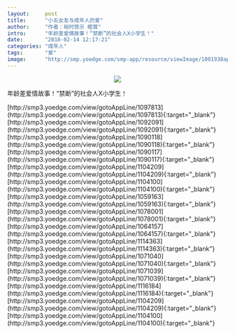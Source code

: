 ```yaml
---
layout:     post
title:      "小五女友与成年人的爱"
author:     "作者：裕时悠示 睦茸"
intro:      "年龄差爱情故事！“禁断”的社会人X小学生！"
date:       "2018-02-14 12:17:21"
categories: "成年人"
tags:       "爱"
image:      "http://smp.yoedge.com/smp-app/resource/viewImage/1001938appline.png"
---
```

<div style="text-align: center">
<p><img src="http://smp.yoedge.com/smp-app/resource/viewImage/1001938appline.png"/></p>
</div>
<p class="post-meta">
<span>年龄差爱情故事！“禁断”的社会人X小学生！</span>
</p>
[http://smp3.yoedge.com/view/gotoAppLine/1097813](http://smp3.yoedge.com/view/gotoAppLine/1097813){:target="_blank"}
[http://smp3.yoedge.com/view/gotoAppLine/1092091](http://smp3.yoedge.com/view/gotoAppLine/1092091){:target="_blank"}
[http://smp3.yoedge.com/view/gotoAppLine/1090118](http://smp3.yoedge.com/view/gotoAppLine/1090118){:target="_blank"}
[http://smp3.yoedge.com/view/gotoAppLine/1090117](http://smp3.yoedge.com/view/gotoAppLine/1090117){:target="_blank"}
[http://smp3.yoedge.com/view/gotoAppLine/1104209](http://smp3.yoedge.com/view/gotoAppLine/1104209){:target="_blank"}
[http://smp3.yoedge.com/view/gotoAppLine/1104100](http://smp3.yoedge.com/view/gotoAppLine/1104100){:target="_blank"}
[http://smp3.yoedge.com/view/gotoAppLine/1059163](http://smp3.yoedge.com/view/gotoAppLine/1059163){:target="_blank"}
[http://smp3.yoedge.com/view/gotoAppLine/1078001](http://smp3.yoedge.com/view/gotoAppLine/1078001){:target="_blank"}
[http://smp3.yoedge.com/view/gotoAppLine/1064157](http://smp3.yoedge.com/view/gotoAppLine/1064157){:target="_blank"}
[http://smp3.yoedge.com/view/gotoAppLine/1114363](http://smp3.yoedge.com/view/gotoAppLine/1114363){:target="_blank"}
[http://smp3.yoedge.com/view/gotoAppLine/1071040](http://smp3.yoedge.com/view/gotoAppLine/1071040){:target="_blank"}
[http://smp3.yoedge.com/view/gotoAppLine/1071039](http://smp3.yoedge.com/view/gotoAppLine/1071039){:target="_blank"}
[http://smp3.yoedge.com/view/gotoAppLine/1116184](http://smp3.yoedge.com/view/gotoAppLine/1116184){:target="_blank"}
[http://smp3.yoedge.com/view/gotoAppLine/1104209](http://smp3.yoedge.com/view/gotoAppLine/1104209){:target="_blank"}
[http://smp3.yoedge.com/view/gotoAppLine/1104100](http://smp3.yoedge.com/view/gotoAppLine/1104100){:target="_blank"}


